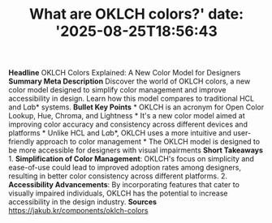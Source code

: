 ﻿---
title: "What are OKLCH colors?'
date: '2025-08-25T18:56:43"
category: "Markets"
summary: ""
slug: "what are oklch colors"
source_urls:
  - "https://jakub.kr/components/oklch-colors"
seo:
  title: "What are OKLCH colors? | Hash n Hedge'
  description: '"
  keywords: ["news", "markets", "brief"]
---
**Headline** OKLCH Colors Explained: A New Color Model for Designers  **Summary Meta Description** Discover the world of OKLCH colors, a new color model designed to simplify color management and improve accessibility in design. Learn how this model compares to traditional HCL and L*a*b* systems.  **Bullet Key Points**  * OKLCH is an acronym for Open Color Lookup, Hue, Chroma, and Lightness * It's a new color model aimed at improving color accuracy and consistency across different devices and platforms * Unlike HCL and L*a*b*, OKLCH uses a more intuitive and user-friendly approach to color management * The OKLCH model is designed to be more accessible for designers with visual impairments  **Short Takeaways**  1. **Simplification of Color Management**: OKLCH's focus on simplicity and ease-of-use could lead to improved adoption rates among designers, resulting in better color consistency across different platforms. 2. **Accessibility Advancements**: By incorporating features that cater to visually impaired individuals, OKLCH has the potential to increase accessibility in the design industry.  **Sources** https://jakub.kr/components/oklch-colors 
